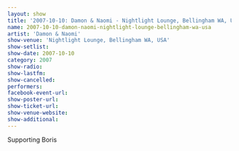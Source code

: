```yaml
---
layout: show
title: '2007-10-10: Damon & Naomi - Nightlight Lounge, Bellingham WA, USA'
name: 2007-10-10-damon-naomi-nightlight-lounge-bellingham-wa-usa
artist: 'Damon & Naomi'
show-venue: 'Nightlight Lounge, Bellingham WA, USA'
show-setlist: 
show-date: 2007-10-10
category: 2007
show-radio: 
show-lastfm: 
show-cancelled: 
performers: 
facebook-event-url: 
show-poster-url: 
show-ticket-url: 
show-venue-website: 
show-additional: 
---
```


Supporting Boris